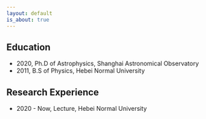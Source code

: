 ```yaml
---
layout: default
is_about: true
---
```


## Education

* 2020, Ph.D of Astrophysics, Shanghai Astronomical Observatory
* 2011, B.S of Physics, Hebei Normal University

## Research Experience

* 2020 - Now, Lecture, Hebei Normal University

